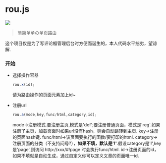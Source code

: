 # rou.js
![](https://wx4.sinaimg.cn/large/ed039e1fly1gbhvzt8ppnj20m808c3ys)  
> 简简单单の单页路由  

这个项目仅是为了写评论框管理后台时方便而诞生的，本人代码水平拙劣，望谅解.  

### 开始  
* 选择操作容器
  ```javascript
  rou.x(id);  
  ```
  请为路由操作的页面元素加上id~  
  
* 注册url  
  ```javascript
  rou.a(mode,key,func/html,category,id);  
  ````
  mode->注册模式.要注册主页,模式是'def';要注册普通页面，模式是'reg'.如果注册了主页，加载页面时如果url没有hash，则会自动跳转到主页.
  key->注册的页面hash键.
  func/html->该页面要执行的函数/要打印的html.
  category->注册页面的分类（不支持问号?），**如果不填，默认是'!'**.假设category是'!',key是'page',则访问 http://xxx/#!page 时会执行func/html.
  id->注册页面的id，如果不填就是自动生成，通过自定义你可以定义文章的页面唯一id.  
